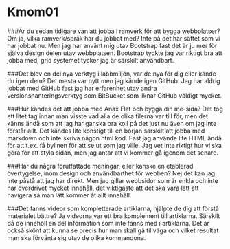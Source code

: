 Kmom01
===============================

###Är du sedan tidigare van att jobba i ramverk för att bygga webbplatser? Om ja, vilka ramverk/språk har du jobbat med?
Inte på det här sättet som vi har jobbat nu. Men jag har använt mig utav Bootstrap fast det är ju mer för själva design delen utav webbplatsen.
Bootstrap tyckte jag var riktigt bra att jobba med, grid systemet tycker jag är särskilt användbart.

###Det blev en del nya verktyg i labbmiljön, var de nya för dig eller kände du igen dem?
Det mesta var nytt men jag kände igen GitHub. Jag har aldrig jobbat med GitHub fast jag har erfarenhet utav andra versionshanteringsverktyg som
BitBucket som liknar GitHub väldigt mycket.


###Hur kändes det att jobba med Anax Flat och bygga din me-sida?
Det tog ett litet tag innan man visste vad alla de olika filerna var till för, men det känns ändå som att jag har ganska bra koll på det just nu även om jag inte förstår allt.
Det kändes lite konstigt till en början särskilt att jobba med markdown och inte skriva någon html kod.
Fast jag använde lite HTML ändå för att t.ex. få bylinen för att se ut som jag ville. Jag vet inte riktigt hur vi ska göra för att styla sidan, men jag antar att vi kommer gå igenom det senare.

###Har du några förutfattade meningar, eller kanske en etablerad övertygelse, inom design och användbarthet för webben?
Nej det kan jag inte påstå att jag har direkt. Men jag gillar webbsidor som är enkla och inte har överdrivet mycket innehåll, det viktigaste att det ska vara lätt att navigera så man lätt kommer åt allt innehåll.


###Det fanns videor som kompletterade artiklarna, hjälpte de dig att förstå materialet bättre?
Ja videorna var ett bra komplement till artiklarna. Särskilt då de innehöll en del information som inte fanns med i artiklarna.
Det är också skönt att kunna se precis hur man skall gå tillväga och vilket resultat man ska förvänta sig utav de olika kommandona.
